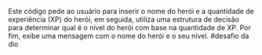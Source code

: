 Este código pede ao usuário para inserir o nome do herói e a quantidade de experiência (XP) do herói,
em seguida, utiliza uma estrutura de decisão para determinar qual 
é o nível do herói com base na quantidade de XP. 
Por fim, exibe uma mensagem com o nome do herói e o seu nível.
#desafio da dio

